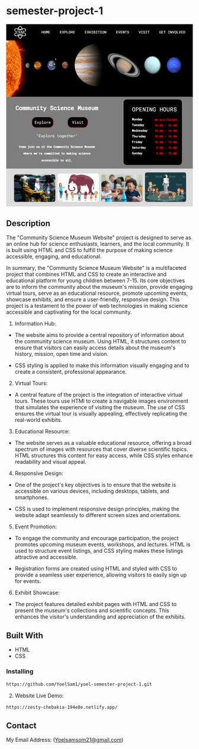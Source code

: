 # semester-project-1

![image](/pic/SemesterProject1.png)

## Description

The "Community Science Museum Website" project is designed to serve as an online hub for science enthusiasts, learners, and the local community. It is built using HTML and CSS to fulfill the purpose of making science accessible, engaging, and educational.

In summary, the "Community Science Museum Website" is a multifaceted project that combines HTML and CSS to create an interactive and educational platform for young children between 7-15. Its core objectives are to inform the community about the museum's mission, provide engaging virtual tours, serve as an educational resource, promote upcoming events, showcase exhibits, and ensure a user-friendly, responsive design. This project is a testament to the power of web technologies in making science accessible and captivating for the local community.

1. Information Hub:

- The website aims to provide a central repository of information about the community science museum. Using HTML, it structures content to ensure that visitors can easily access details about the museum's history, mission, open time and vision.

- CSS styling is applied to make this information visually engaging and to create a consistent, professional appearance.

2. Virtual Tours:

- A central feature of the project is the integration of interactive virtual tours. These tours use HTMl to create a navigable images environment that simulates the experience of visiting the museum. The use of CSS ensures the virtual tour is visually appealing, effectively replicating the real-world exhibits.

3. Educational Resource:

- The website serves as a valuable educational resource, offering a broad spectrum of images with resources that cover diverse scientific topics. HTML structures this content for easy access, while CSS styles enhance readability and visual appeal.

4. Responsive Design:

- One of the project's key objectives is to ensure that the website is accessible on various devices, including desktops, tablets, and smartphones.

- CSS is used to implement responsive design principles, making the website adapt seamlessly to different screen sizes and orientations.

5. Event Promotion:

- To engage the community and encourage participation, the project promotes upcoming museum events, workshops, and lectures. HTML is used to structure event listings, and CSS styling makes these listings attractive and accessible.

- Registration forms are created using HTML and styled with CSS to provide a seamless user experience, allowing visitors to easily sign up for events.

6. Exhibit Showcase:

- The project features detailed exhibit pages with HTML and CSS to present the museum's collections and scientific concepts. This enhances the visitor's understanding and appreciation of the exhibits.

## Built With

- HTML
- CSS

### Installing

```bash
https://github.com/YoelSam1/yoel-semester-project-1.git
```

2. Website Live Demo:

```
https://zesty-chebakia-194e8e.netlify.app/
```

## Contact

My Email Address: (Yoelsamsom21@gmail.com)
